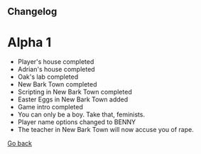 ## Changelog

# Alpha 1
- Player's house completed
- Adrian's house completed
- Oak's lab completed
- New Bark Town completed
- Scripting in New Bark Town completed
- Easter Eggs in New Bark Town added
- Game intro completed
- You can only be a boy. Take that, feminists.
- Player name options changed to BENNY
- The teacher in New Bark Town will now accuse you of rape.

[Go back](https://github.com/Windexi/pwhyd/blob/master/BUILDS.md)